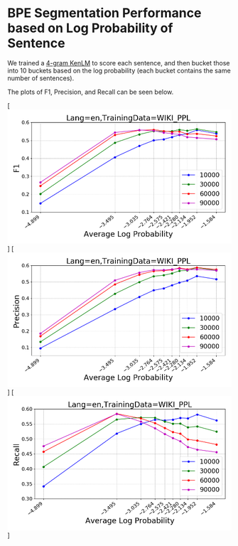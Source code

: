 # BPE Segmentation Performance based on Log Probability of Sentence

We trained a [4-gram KenLM](scripts/score_lm.py) to score each sentence,
and then bucket those into 10 buckets based on the log probability (each 
bucket contains the same number of sentences).

The plots of F1, Precision, and Recall can be seen below.

[![f1-bucketed](Lang=en,TrainingData=WIKI_PPL_F1.png)]
[![pr-bucketed](Lang=en,TrainingData=WIKI_PPL_Precision.png)]
[![rc-bucketed](Lang=en,TrainingData=WIKI_PPL_Recall.png)]
